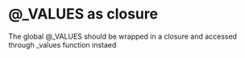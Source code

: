 # @_VALUES as closure

The global @_VALUES should be wrapped in a closure and accessed through _values
function instaed